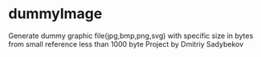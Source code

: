 # dummyImage
Generate dummy graphic file(jpg,bmp,png,svg) with specific size in bytes from small reference less than 1000 byte
Project by Dmitriy Sadybekov 
